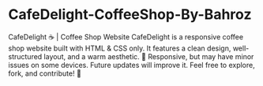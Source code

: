 # CafeDelight-CoffeeShop-By-Bahroz
CafeDelight ☕ | Coffee Shop Website  CafeDelight is a responsive coffee shop website built with HTML &amp; CSS only. It features a clean design, well-structured layout, and a warm aesthetic. 📱 Responsive, but may have minor issues on some devices. Future updates will improve it. Feel free to explore, fork, and contribute! 🚀
